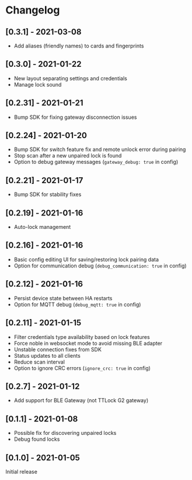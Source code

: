 # Changelog

## [0.3.1] - 2021-03-08
- Add aliases (friendly names) to cards and fingerprints

## [0.3.0] - 2021-01-22
- New layout separating settings and credentials
- Manage lock sound

## [0.2.31] - 2021-01-21
- Bump SDK for fixing gateway disconnection issues

## [0.2.24] - 2021-01-20
- Bump SDK for switch feature fix and remote unlock error during pairing
- Stop scan after a new unpaired lock is found
- Option to debug gateway messages (`gateway_debug: true` in config)

## [0.2.21] - 2021-01-17
- Bump SDK for stability fixes

## [0.2.19] - 2021-01-16
- Auto-lock management

## [0.2.16] - 2021-01-16
- Basic config editing UI for saving/restoring lock pairing data
- Option for communication debug (`debug_communication: true` in config)

## [0.2.12] - 2021-01-16
- Persist device state between HA restarts
- Option for MQTT debug (`debug_mqtt: true` in config)

## [0.2.11] - 2021-01-15
- Filter credentials type availability based on lock features
- Force noble in websocket mode to avoid missing BLE adapter
- Unstable connection fixes from SDK
- Status updates to all clients
- Reduce scan interval
- Option to ignore CRC errors (`ignore_crc: true` in config)

## [0.2.7] - 2021-01-12
- Add support for BLE Gateway (not TTLock G2 gateway)

## [0.1.1] - 2021-01-08
- Possible fix for discovering unpaired locks
- Debug found locks

## [0.1.0] - 2021-01-05
Initial release